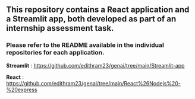 ## This repository contains a React application and a Streamlit app, both developed as part of an internship assessment task.
### Please refer to the README available in the individual repositories for each application.

**Streamlit** : https://github.com/edithram23/genai/tree/main/Streamlit-app

**React** : https://github.com/edithram23/genai/tree/main/React%26Nodejs%20-%20express
